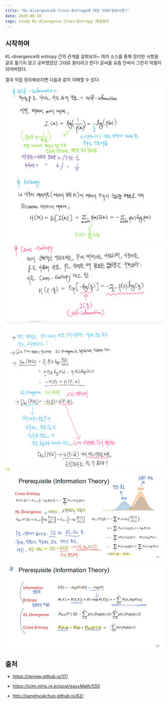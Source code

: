 ```yaml
---
title: "KL-divergence와 Cross-Entropy에 대한 이해(정보이론)"
date: 2020-08-10
tags: study KL-divergence Cross-Entropy 개념정리
---
```


## 시작하며

KL-divergence와 entropy 간의 관계를 살펴보자~ 여러 소스를 통해 정리한 사항을 글로 옮기지 않고 공부했었던 그대로 올리려고 한다! 글씨를 요즘 안써서 그런지 악필이 되어버렸다.

결국 직접 정리해보자면 다음과 같이 이해할 수 있다.

![cross-entropy-1](/assets/images/cross-entropy-1.jpg)
![cross-entropy-2](/assets/images/cross-entropy-2.jpg)
![cross-entropy-3](/assets/images/cross-entropy-3.jpg)
![정보이론-1](/assets/images/정보이론-1.png)
![정보이론-2](/assets/images/정보이론-2.png)

## 출처
- https://reniew.github.io/17/

- https://icim.nims.re.kr/post/easyMath/550

- http://sanghyukchun.github.io/62/
